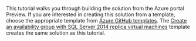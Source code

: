 This tutorial walks you through building the solution from the Azure portal Preview. If you are interested in creating this solution from a template, choose the appropriate template from [Azure GitHub templates](http://github.com/Azure/azure-quickstart-templates). The [Create an availability group with SQL Server 2014 replica virtual machines](http://github.com/Azure/azure-quickstart-templates/tree/master/sqlvm-alwayson-cluster) template creates the same solution as this tutorial. 
